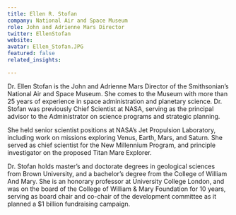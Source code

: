 ```yaml
---
title: Ellen R. Stofan
company: National Air and Space Museum
role: John and Adrienne Mars Director
twitter: EllenStofan
website:
avatar: Ellen_Stofan.JPG
featured: false
related_insights:

---
```

Dr. Ellen Stofan is the John and Adrienne Mars Director of the Smithsonian’s National Air and Space Museum. She comes to the Museum with more than 25 years of experience in space administration and planetary science. Dr. Stofan was previously Chief Scientist at NASA, serving as the principal advisor to the Administrator on science programs and strategic planning.

She held senior scientist positions at NASA’s Jet Propulsion Laboratory, including work on missions exploring Venus, Earth, Mars, and Saturn. She served as chief scientist for the New Millennium Program, and principle investigator on the proposed Titan Mare Explorer.

Dr. Stofan holds master’s and doctorate degrees in geological sciences from Brown University, and a bachelor’s degree from the College of William And Mary. She is an honorary professor at University College London, and was on the board of the College of William & Mary Foundation for 10 years, serving as board chair and co-chair of the development committee as it planned a $1 billion fundraising campaign.

